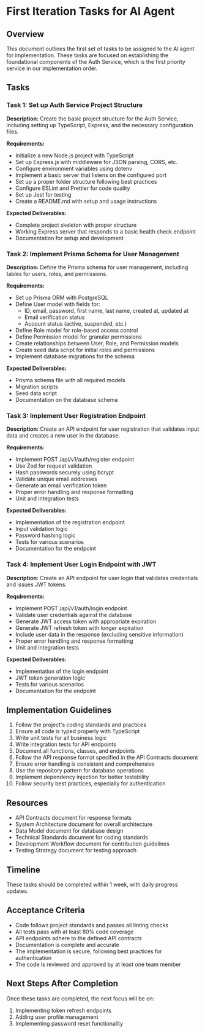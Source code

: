 # First Iteration Tasks for AI Agent

## Overview

This document outlines the first set of tasks to be assigned to the AI agent for implementation. These tasks are focused on establishing the foundational components of the Auth Service, which is the first priority service in our implementation order.

## Tasks

### Task 1: Set up Auth Service Project Structure

**Description:**
Create the basic project structure for the Auth Service, including setting up TypeScript, Express, and the necessary configuration files.

**Requirements:**
- Initialize a new Node.js project with TypeScript
- Set up Express.js with middleware for JSON parsing, CORS, etc.
- Configure environment variables using dotenv
- Implement a basic server that listens on the configured port
- Set up a proper folder structure following best practices
- Configure ESLint and Prettier for code quality
- Set up Jest for testing
- Create a README.md with setup and usage instructions

**Expected Deliverables:**
- Complete project skeleton with proper structure
- Working Express server that responds to a basic health check endpoint
- Documentation for setup and development

### Task 2: Implement Prisma Schema for User Management

**Description:**
Define the Prisma schema for user management, including tables for users, roles, and permissions.

**Requirements:**
- Set up Prisma ORM with PostgreSQL
- Define User model with fields for:
  - ID, email, password, first name, last name, created at, updated at
  - Email verification status
  - Account status (active, suspended, etc.)
- Define Role model for role-based access control
- Define Permission model for granular permissions
- Create relationships between User, Role, and Permission models
- Create seed data script for initial roles and permissions
- Implement database migrations for the schema

**Expected Deliverables:**
- Prisma schema file with all required models
- Migration scripts
- Seed data script
- Documentation on the database schema

### Task 3: Implement User Registration Endpoint

**Description:**
Create an API endpoint for user registration that validates input data and creates a new user in the database.

**Requirements:**
- Implement POST /api/v1/auth/register endpoint
- Use Zod for request validation
- Hash passwords securely using bcrypt
- Validate unique email addresses
- Generate an email verification token
- Proper error handling and response formatting
- Unit and integration tests

**Expected Deliverables:**
- Implementation of the registration endpoint
- Input validation logic
- Password hashing logic
- Tests for various scenarios
- Documentation for the endpoint

### Task 4: Implement User Login Endpoint with JWT

**Description:**
Create an API endpoint for user login that validates credentials and issues JWT tokens.

**Requirements:**
- Implement POST /api/v1/auth/login endpoint
- Validate user credentials against the database
- Generate JWT access token with appropriate expiration
- Generate JWT refresh token with longer expiration
- Include user data in the response (excluding sensitive information)
- Proper error handling and response formatting
- Unit and integration tests

**Expected Deliverables:**
- Implementation of the login endpoint
- JWT token generation logic
- Tests for various scenarios
- Documentation for the endpoint

## Implementation Guidelines

1. Follow the project's coding standards and practices
2. Ensure all code is typed properly with TypeScript
3. Write unit tests for all business logic
4. Write integration tests for API endpoints
5. Document all functions, classes, and endpoints
6. Follow the API response format specified in the API Contracts document
7. Ensure error handling is consistent and comprehensive
8. Use the repository pattern for database operations
9. Implement dependency injection for better testability
10. Follow security best practices, especially for authentication

## Resources

- API Contracts document for response formats
- System Architecture document for overall architecture
- Data Model document for database design
- Technical Standards document for coding standards
- Development Workflow document for contribution guidelines
- Testing Strategy document for testing approach

## Timeline

These tasks should be completed within 1 week, with daily progress updates.

## Acceptance Criteria

- Code follows project standards and passes all linting checks
- All tests pass with at least 80% code coverage
- API endpoints adhere to the defined API contracts
- Documentation is complete and accurate
- The implementation is secure, following best practices for authentication
- The code is reviewed and approved by at least one team member

## Next Steps After Completion

Once these tasks are completed, the next focus will be on:
1. Implementing token refresh endpoints
2. Adding user profile management
3. Implementing password reset functionality 